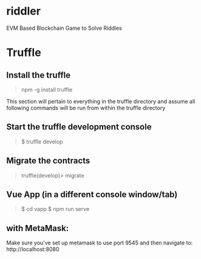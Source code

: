 # riddler
EVM Based Blockchain Game to Solve Riddles


# Truffle

## Install the truffle
> npm -g install truffle

This section will pertain to everything in the truffle directory and assume all following commands will be run
from within the truffle directory

## Start the truffle development console
> $ truffle develop

## Migrate the contracts
> truffle(develop)> migrate

## Vue App (in a different console window/tab)

> $ cd vapp
> $ npm run serve

## with MetaMask:
Make sure you've set up metamask to use port 9545 and then navigate to:
http://localhost:8080